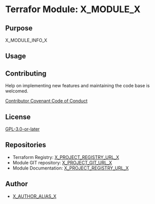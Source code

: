 # Terrafor Module: X_MODULE_X

## Purpose

X_MODULE_INFO_X

## Usage

## Contributing

Help on implementing new features and maintaining the code base is welcomed.

[Contributor Covenant Code of Conduct](X_PROJECT_COC_URL_X)

## License

[GPL-3.0-or-later](https://www.gnu.org/licenses/gpl-3.0.txt)

## Repositories

- Terraform Registry: [X_PROJECT_REGISTRY_URL_X](X_PROJECT_REGISTRY_URL_X)
- Module GIT repository: [X_PROJECT_GIT_URL_X](X_PROJECT_GIT_URL_X)
- Module Documentation: [X_PROJECT_REGISTRY_URL_X](X_PROJECT_REGISTRY_URL_X)

## Author

- [X_AUTHOR_ALIAS_X](X_AUTHOR_GIT_URL_X)
